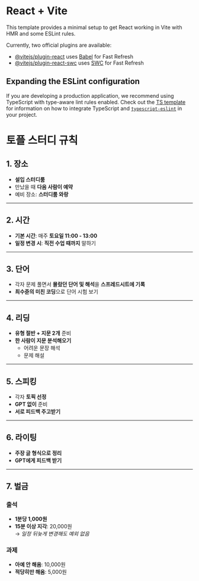# React + Vite

This template provides a minimal setup to get React working in Vite with HMR and some ESLint rules.

Currently, two official plugins are available:

- [@vitejs/plugin-react](https://github.com/vitejs/vite-plugin-react/blob/main/packages/plugin-react) uses [Babel](https://babeljs.io/) for Fast Refresh
- [@vitejs/plugin-react-swc](https://github.com/vitejs/vite-plugin-react/blob/main/packages/plugin-react-swc) uses [SWC](https://swc.rs/) for Fast Refresh

## Expanding the ESLint configuration

If you are developing a production application, we recommend using TypeScript with type-aware lint rules enabled. Check out the [TS template](https://github.com/vitejs/vite/tree/main/packages/create-vite/template-react-ts) for information on how to integrate TypeScript and [`typescript-eslint`](https://typescript-eslint.io) in your project.

# 토플 스터디 규칙

## 1. 장소

- **설입 스터디룸**
- 만났을 때 **다음 사람이 예약**
- 예비 장소: **스터디룸 와랑**

---

## 2. 시간

- **기본 시간**: 매주 **토요일 11:00 - 13:00**
- **일정 변경 시**: **직전 수업 때까지** 말하기

---

## 3. 단어

- 각자 문제 풀면서 **몰랐던 단어 및 해석**을 **스프레드시트에 기록**
- **최수쥰의 미친 코딩**으로 단어 시험 보기

---

## 4. 리딩

- **유형 절반 + 지문 2개** 준비
- **한 사람이 지문 분석해오기**
  - 어려운 문장 해석
  - 문제 해설

---

## 5. 스피킹

- 각자 **토픽 선정**
- **GPT 없이** 준비
- **서로 피드백 주고받기**

---

## 6. 라이팅

- **주장 글 형식으로 정리**
- **GPT에게 피드백 받기**

---

## 7. 벌금

### 출석

- **1분당 1,000원**
- **15분 이상 지각**: 20,000원  
  → _일정 뒤늦게 변경해도 예외 없음_

### 과제

- **아예 안 해옴**: 10,000원
- **적당히만 해옴**: 5,000원
